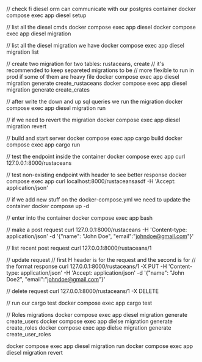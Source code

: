 // check fi diesel orm can communicate with our postgres container
docker compose exec app diesel setup

// list all the diesel cmds
docker compose exec app diesel
docker compose exec app diesel migration

// list all the diesel migration we have
docker compose exec app diesel migration list

// create two migration for two tables: rustaceans, create
// it's recommended to keep separeted migrations to be
// more flexible to run in prod if some of them are heavy file
docker compose exec app diesel migration generate create_rustaceans
docker compose exec app diesel migration generate create_crates

// after write the down and up sql queries we run the migration
docker compose exec app diesel migration run

// if we need to revert the migration
docker compose exec app diesel migration revert

// build and start server
docker compose exec app cargo build
docker compose exec app cargo run

// test the endpoint inside the container
docker compose exec app curl 127.0.0.1:8000/rustaceans

// test non-existing endpoint with header to see better response
docker compose exec app curl localhost:8000/rustaceansasdf -H 'Accept: application/json'

// if we add new stuff on the docker-compose.yml we need to update the container
docker compose up -d

// enter into the container
docker compose exec app bash

// make a post request
curl 127.0.0.1:8000/rustaceans -H 'Content-type:  application/json' -d '{"name": "John Doe", "email":"johndoe@gmail.com"}'

// list recent post request
curl 127.0.0.1:8000/rustaceans/1

// update request
// first H header is for the request and the second is for
// the format response
curl 127.0.0.1:8000/rustaceans/1 -X PUT
-H 'Content-type: application/json'
-H 'Accept: application/json'
-d '{"name": "John Doe2", "email":"johndoe@gmail.com"}'

// delete request
curl 127.0.0.1:8000/rustaceans/1 -X DELETE

// run our cargo test
docker compose exec app cargo test

// Roles migrations
docker compose exec app diesel migration generate create_users
docker compose exec app dielse migration generate create_roles
docker compose exec app dielse migration generate create_user_roles

docker compose exec app diesel migration run
docker compose exec app diesel migration revert
